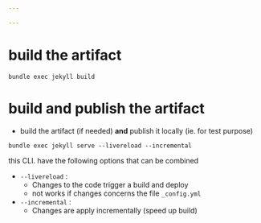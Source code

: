 ```yaml
---

---
```




# build the artifact
```shell
bundle exec jekyll build
```

# build and publish the artifact
- build the artifact (if needed) **and** publish it locally (ie. for test purpose)
```shell
bundle exec jekyll serve --livereload --incremental
```
this CLI. have the following options that can be combined
- `--livereload`  : 
  - Changes to the code trigger a build and deploy
  - not works if changes concerns the file `_config.yml`
- `--incremental` : 
  - Changes are apply incrementally (speed up build)

# 